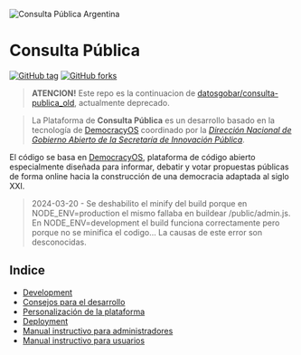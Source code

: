 ![Consulta Pública Argentina](/cp-docs//docs/consulta-publica-header.png?raw=true "Consulta Pública Argentina")


# Consulta Pública
 [![GitHub tag](https://img.shields.io/github/tag/datosgobar/consulta-publica.svg?style=flat-square)](https://GitHub.com/datosgobar/consulta-publica/tags) 
[![GitHub forks](https://img.shields.io/github/forks/datosgobar/consulta-publica.svg?style=flat-square&label=Fork&maxAge=2592000)](https://GitHub.com/datosgobar/consulta-publica/network/)

>  **ATENCION!** Este repo es la continuacion de [datosgobar/consulta-publica_old](https://github.com/datosgobar/consulta-publica_old), actualmente deprecado.

> La Plataforma de **Consulta Pública** es un desarrollo basado en la tecnología de [DemocracyOS](https://github.com/DemocracyOS/democracyos) coordinado por la *[Dirección Nacional de Gobierno Abierto de la Secretaría de Innovación Pública](https://www.argentina.gob.ar/jefatura/innovacion-publica/gobiernoabierto)*.

El código se basa en [DemocracyOS](https://github.com/DemocracyOS/democracyos), plataforma de código abierto especialmente diseñada para informar, debatir y votar propuestas públicas de forma online hacia la construcción de una democracia adaptada al siglo XXI.

> 2024-03-20 - Se deshabilito el minify del build porque en NODE_ENV=production el mismo fallaba en buildear /public/admin.js. En NODE_ENV=development el build funciona correctamente pero porque no se minifica el codigo... La causas de este error son desconocidas.

## Indice

- [Development](/cp-docs/docs/development.md)
- [Consejos para el desarrollo](/cp-docs/docs/consejos-dev.md)
- [Personalización de la plataforma](/cp-docs/docs/personalizacion.md)
- [Deployment](/cp-docs/deployment/README.md)
- [Manual instructivo para administradores](/cp-docs/docs/manual-admin.md)
- [Manual instructivo para usuarios](/cp-docs/docs/manual-usuarios.md)